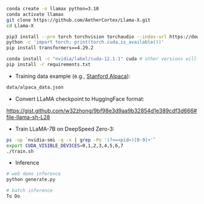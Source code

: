 ```bash
conda create -n llamax python=3.10
conda activate llamax
git clone https://github.com/AetherCortex/Llama-X.git
cd Llama-X

pip3 install --pre torch torchvision torchaudio --index-url https://download.pytorch.org/whl/nightly/cu118
python -c 'import torch; print(torch.cuda.is_available())'
pip install transformers==4.29.2

conda install -c "nvidia/label/cuda-12.1.1" cuda # other versions will stuck on watgpu-100 node! Thanks Tunde!
pip install -r requirements.txt
```

- Training data example (e.g., [Stanford Alpaca](https://github.com/tatsu-lab/stanford_alpaca/blob/main/alpaca_data.json)):
```bash
data/alpaca_data.json
```

- Convert LLaMA checkpoint to HuggingFace format:

https://gist.github.com/w32zhong/9bf98e3d9aa9b32854d1e389cdf3d666#file-llama-sh-L28

- Train LLaMA-7B on DeepSpeed Zero-3:
```bash
ps -up `nvidia-smi -q -x | grep -Po '(?<=<pid>)[0-9]+'`
export CUDA_VISIBLE_DEVICES=0,1,2,3,4,5,6,7
./train.sh
```

- Inference
```bash
# web demo inference
python generate.py

# batch inference
To Do
```
